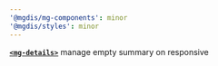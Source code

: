 ```yaml
---
'@mgdis/mg-components': minor
'@mgdis/styles': minor
---
```


[**`<mg-details>`**](http://core.pages.mgdis.fr/core-ui/core-ui/storybook/?path=/docs/molecules-mg-details--docs) manage empty summary on responsive

